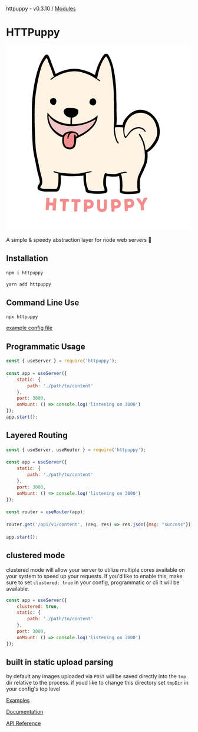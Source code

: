 httpuppy - v0.3.10 / [Modules](modules.md)

# HTTPuppy

![](/.assets/logo.png)

A simple & speedy abstraction layer for node web servers :dog:

## Installation

```cmd
npm i httpuppy
```

```cmd
yarn add httpuppy
```

## Command Line Use
```
npx httpuppy
```

[example config file](/http.puppy)

## Programmatic Usage

```js
const { useServer } = require('httpuppy');

const app = useServer({
	static: {
		path: './path/to/content'
	},
	port: 3000,
	onMount: () => console.log('listening on 3000')
});
app.start();
```

## Layered Routing

```js
const { useServer, useRouter } = require('httpuppy');

const app = useServer({
	static: {
		path: './path/to/content'
	},
	port: 3000,
	onMount: () => console.log('listening on 3000')
});

const router = useRouter(app);

router.get('/api/v1/content', (req, res) => res.json({msg: "success"}));

app.start();

```
## clustered mode

clustered mode will allow your server to utilize multiple cores available on your system to speed up your requests. If you'd like to enable this, make sure to set `clustered: true` in your config, programmatic or cli it will be available.
```js
const app = useServer({
	clustered: true,
	static: {
		path: './path/to/content'
	},
	port: 3000,
	onMount: () => console.log('listening on 3000')
});
```

## built in static upload parsing

by default any images uploaded via `POST` will be saved directly into the `tmp` dir relative to the process. if youd like to change this directory set `tmpDir` in your config's top level

[Examples](/examples/)

[Documentation](/docs/reference/)

[API Reference](/docs/typedoc/modules.md)
